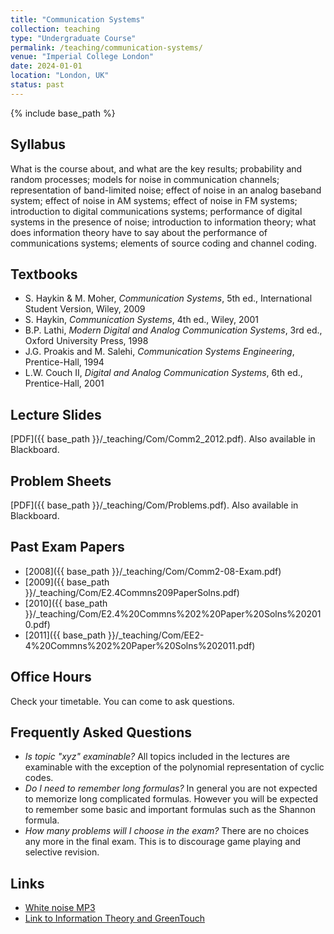 ```yaml
---
title: "Communication Systems"
collection: teaching
type: "Undergraduate Course"
permalink: /teaching/communication-systems/
venue: "Imperial College London"
date: 2024-01-01
location: "London, UK"
status: past
---
```

{% include base_path %}

## Syllabus

What is the course about, and what are the key results; probability and random processes; models for noise in communication channels; representation of band-limited noise; effect of noise in an analog baseband system; effect of noise in AM systems; effect of noise in FM systems; introduction to digital communications systems; performance of digital systems in the presence of noise; introduction to information theory; what does information theory have to say about the performance of communications systems; elements of source coding and channel coding.

## Textbooks

- S. Haykin & M. Moher, *Communication Systems*, 5th ed., International Student Version, Wiley, 2009
- S. Haykin, *Communication Systems*, 4th ed., Wiley, 2001
- B.P. Lathi, *Modern Digital and Analog Communication Systems*, 3rd ed., Oxford University Press, 1998
- J.G. Proakis and M. Salehi, *Communication Systems Engineering*, Prentice-Hall, 1994
- L.W. Couch II, *Digital and Analog Communication Systems*, 6th ed., Prentice-Hall, 2001

## Lecture Slides

[PDF]({{ base_path }}/_teaching/Com/Comm2_2012.pdf). Also available in Blackboard.

## Problem Sheets

[PDF]({{ base_path }}/_teaching/Com/Problems.pdf). Also available in Blackboard.

## Past Exam Papers

- [2008]({{ base_path }}/_teaching/Com/Comm2-08-Exam.pdf)
- [2009]({{ base_path }}/_teaching/Com/E2.4Commns209PaperSolns.pdf)
- [2010]({{ base_path }}/_teaching/Com/E2.4%20Commns%202%20Paper%20Solns%202010.pdf)
- [2011]({{ base_path }}/_teaching/Com/EE2-4%20Commns%202%20Paper%20Solns%202011.pdf)

## Office Hours

Check your timetable. You can come to ask questions.

## Frequently Asked Questions

* *Is topic "xyz" examinable?* All topics included in the lectures are examinable with the exception of the polynomial representation of cyclic codes.
* *Do I need to remember long formulas?* In general you are not expected to memorize long complicated formulas. However you will be expected to remember some basic and important formulas such as the Shannon formula.
* *How many problems will I choose in the exam?* There are no choices any more in the final exam. This is to discourage game playing and selective revision.


## Links

- [White noise MP3](http://cantonbecker.com/music/white-noise-sleep-sounds/mp3s.php)
- [Link to Information Theory and GreenTouch](http://www.greentouch.org/index.php?page=shannons-law-explained)
